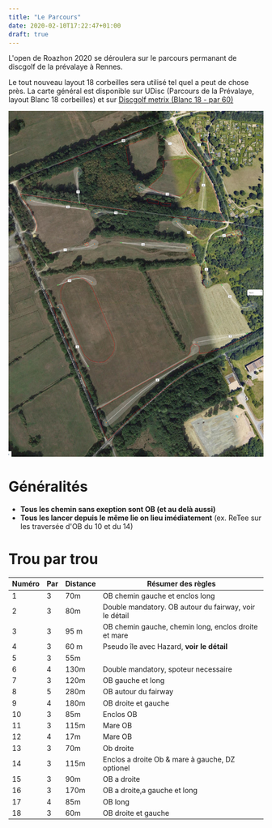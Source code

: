 ```yaml
---
title: "Le Parcours"
date: 2020-02-10T17:22:47+01:00
draft: true
---
```


L'open de Roazhon 2020 se déroulera sur le parcours permanant de discgolf de la prévalaye à Rennes.

Le tout nouveau layout 18 corbeilles sera utilisé tel quel a peut de chose près. 
La carte général est disponible sur UDisc (Parcours de la Prévalaye, layout Blanc 18 corbeilles) et sur [Discgolf metrix (Blanc 18 - par 60)](https://discgolfmetrix.com/?u=map&ID=17722)


[![Carte du parcours](./map.jpg)](./map.jpg)

# Généralités

 - __Tous les chemin sans exeption sont OB (et au delà aussi)__
 - __Tous les lancer depuis le même lie on lieu imédiatement__ (ex. ReTee sur les traversée d'OB du 10 et du 14)

# Trou par trou

| Numéro | Par | Distance | Résumer des règles                                     |
|--------|-----|----------|--------------------------------------------------------|
| 1      | 3   | 70m      | OB chemin gauche et enclos long                        |
| 2      | 3   | 80m      | Double mandatory. OB autour du fairway, voir le détail |
| 3      | 3   | 95 m     | OB chemin gauche, chemin long, enclos droite et mare   |
| 4      | 3   | 60 m     | Pseudo île avec Hazard, __voir le détail__             |
| 5      | 3   | 55m      |                                                        |
| 6      | 4   | 130m     | Double mandatory, spoteur necessaire                   |
| 7      | 3   | 120m     | OB gauche et long                                      |
| 8      | 5   | 280m     | OB autour du fairway                                   |
| 9      | 4   | 180m     | OB droite et gauche                                    |
| 10     | 3   | 85m      | Enclos OB                                              |
| 11     | 3   | 115m     | Mare OB                                                |
| 12     | 4   | 17m      | Mare OB                                                |
| 13     | 3   | 70m      | Ob droite                                              |
| 14     | 3   | 115m     | Enclos a droite Ob & mare à gauche, DZ optionel        |
| 15     | 3   | 90m      | OB a droite                                            |
| 16     | 3   | 170m     | OB a droite,a gauche et long                           |
| 17     | 4   | 85m      | OB long                                                |
| 18     | 3   | 60m      | OB droite et gauche                                    |